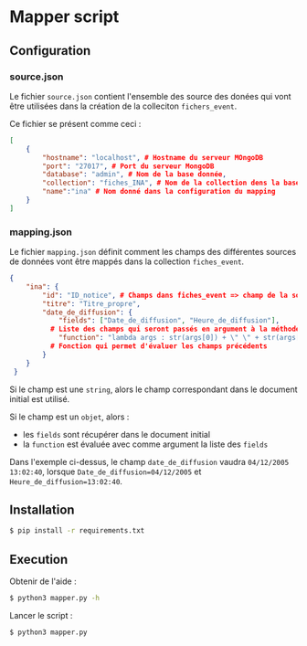 # Mapper script
## Configuration
### source.json
Le fichier `source.json` contient l'ensemble des source des donées qui vont être utilisées dans la création de la colleciton `fichers_event`.

Ce fichier se présent comme ceci :
```json
[
    {
        "hostname": "localhost", # Hostname du serveur MOngoDB
        "port": "27017", # Port du serveur MongoDB
        "database": "admin", # Nom de la base donnée,
        "collection": "fiches_INA", # Nom de la collection dens la base de données
        "name":"ina" # Nom donné dans la configuration du mapping
    }
]
```

### mapping.json

Le fichier `mapping.json` définit comment les champs des différentes sources de données vont être mappés dans la collection `fiches_event`.

```json
{
    "ina": {
        "id": "ID_notice", # Champs dans fiches_event => champ de la source
        "titre": "Titre_propre",
        "date_de_diffusion": {
            "fields": ["Date_de_diffusion", "Heure_de_diffusion"], 
          # Liste des champs qui seront passés en argument à la méthode suivante
            "function": "lambda args : str(args[0]) + \" \" + str(args[1]) if len(args) > 1 else args[0]" 
          # Fonction qui permet d'évaluer les champs précédents  
        }
    }
 }
```

Si le champ est une `string`, alors le champ correspondant dans le document initial est utilisé.

Si le champ est un `objet`, alors :

 - les `fields` sont récupérer dans le document initial
 - la `function` est évaluée avec comme argument la liste des `fields` 
 
Dans l'exemple ci-dessus, le champ `date_de_diffusion` vaudra `04/12/2005 13:02:40`, lorsque `Date_de_diffusion=04/12/2005` et `Heure_de_diffusion=13:02:40`. 



## Installation

```bash
$ pip install -r requirements.txt
```


## Execution

Obtenir de l'aide : 

```bash
$ python3 mapper.py -h
```

Lancer le script :
```bash
$ python3 mapper.py
```
